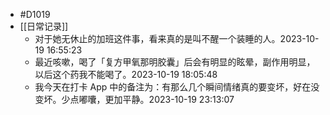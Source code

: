 - #D1019
- [[日常记录]]
	- 对于她无休止的加班这件事，看来真的是叫不醒一个装睡的人。2023-10-19 16:55:23
	- 最近咳嗽，喝了「复方甲氧那明胶囊」后会有明显的眩晕，副作用明显，以后这个药我不能喝了。2023-10-19 18:05:48
	- 我今天在打卡 App 中的备注为：有那么几个瞬间情绪真的要变坏，好在没变坏。少点嘟囔，更加平静。2023-10-19 23:13:07
